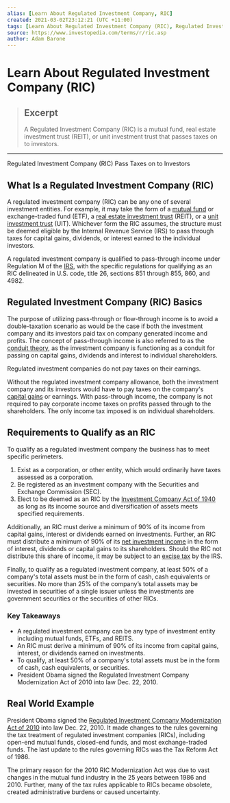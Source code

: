 ```yaml
---
alias: [Learn About Regulated Investment Company, RIC]
created: 2021-03-02T23:12:21 (UTC +11:00)
tags: [Learn About Regulated Investment Company (RIC), Regulated Investment Company (RIC) Pass Taxes on to Investors]
source: https://www.investopedia.com/terms/r/ric.asp
author: Adam Barone
---
```


# Learn About Regulated Investment Company (RIC)

> ## Excerpt
> A Regulated Investment Company (RIC) is a mutual fund, real estate investment trust (REIT), or unit investment trust that passes taxes on to investors.

---

Regulated Investment Company (RIC) Pass Taxes on to Investors
## What Is a Regulated Investment Company (RIC)

A regulated investment company (RIC) can be any one of several investment entities. For example, it may take the form of a [mutual fund](https://www.investopedia.com/terms/m/mutualfund.asp) or exchange-traded fund (ETF), a [real estate investment trust](https://www.investopedia.com/terms/r/reit.asp) (REIT), or a [unit investment trust](https://www.investopedia.com/terms/u/uit.asp) (UIT). Whichever form the RIC assumes, the structure must be deemed eligible by the Internal Revenue Service (IRS) to pass through taxes for capital gains, dividends, or interest earned to the individual investors.

A regulated investment company is qualified to pass-through income under Regulation M of the [IRS](https://www.investopedia.com/terms/i/irs.asp), with the specific regulations for qualifying as an RIC delineated in U.S. code, title 26, sections 851 through 855, 860, and 4982.

## Regulated Investment Company (RIC) Basics

The purpose of utilizing pass-through or flow-through income is to avoid a double-taxation scenario as would be the case if both the investment company and its investors paid tax on company generated income and profits. The concept of pass-through income is also referred to as the [conduit theory](https://www.investopedia.com/terms/c/conduittheory.asp), as the investment company is functioning as a conduit for passing on capital gains, dividends and interest to individual shareholders.

Regulated investment companies do not pay taxes on their earnings.

Without the regulated investment company allowance, both the investment company and its investors would have to pay taxes on the company's [capital gains](https://www.investopedia.com/terms/r/reit.asp) or earnings. With pass-through income, the company is not required to pay corporate income taxes on profits passed through to the shareholders. The only income tax imposed is on individual shareholders.

## Requirements to Qualify as an RIC

To qualify as a regulated investment company the business has to meet specific perimeters.

1.  Exist as a corporation, or other entity, which would ordinarily have taxes assessed as a corporation.
2.  Be registered as an investment company with the Securities and Exchange Commission (SEC).
3.  Elect to be deemed as an RIC by the [Investment Company Act of 1940](https://www.investopedia.com/terms/i/investmentcompanyact.asp) as long as its income source and diversification of assets meets specified requirements.

Additionally, an RIC must derive a minimum of 90% of its income from capital gains, interest or dividends earned on investments. Further, an RIC must distribute a minimum of 90% of its [net investment income](https://www.investopedia.com/terms/u/uit.asp) in the form of interest, dividends or capital gains to its shareholders. Should the RIC not distribute this share of income, it may be subject to an [excise tax](https://www.investopedia.com/terms/i/investmentcompany.asp) by the IRS.

Finally, to qualify as a regulated investment company, at least 50% of a company's total assets must be in the form of cash, cash equivalents or securities. No more than 25% of the company’s total assets may be invested in securities of a single issuer unless the investments are government securities or the securities of other RICs.

### Key Takeaways

-   A regulated investment company can be any type of investment entity including mutual funds, ETFs, and REITS.
-   An RIC must derive a minimum of 90% of its income from capital gains, interest, or dividends earned on investments.
-   To qualify, at least 50% of a company's total assets must be in the form of cash, cash equivalents, or securities.
-   President Obama signed the Regulated Investment Company Modernization Act of 2010 into law Dec. 22, 2010.

## Real World Example

President Obama signed the [Regulated Investment Company Modernization Act of 2010](https://www.congress.gov/bill/111th-congress/house-bill/4337) into law Dec. 22, 2010. It made changes to the rules governing the tax treatment of regulated investment companies (RICs), including open-end mutual funds, closed-end funds, and most exchange-traded funds. The last update to the rules governing RICs was the Tax Reform Act of 1986.

The primary reason for the 2010 RIC Modernization Act was due to vast changes in the mutual fund industry in the 25 years between 1986 and 2010. Further, many of the tax rules applicable to RICs became obsolete, created administrative burdens or caused uncertainty.
